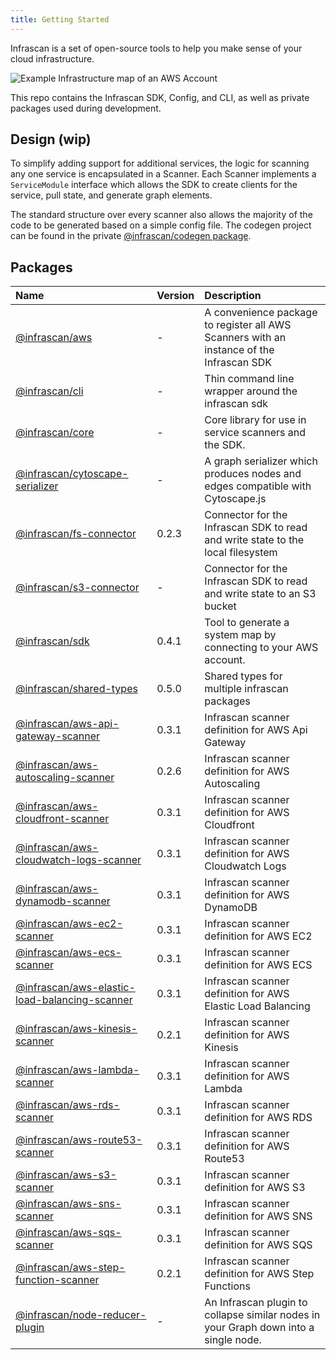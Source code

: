 ```yaml
---
title: Getting Started
---
```


Infrascan is a set of open-source tools to help you make sense of your cloud infrastructure.

![Example Infrastructure map of an AWS Account](/img/infrastructure-diagram.png)

This repo contains the Infrascan SDK, Config, and CLI, as well as private packages used during development.

## Design (wip)

To simplify adding support for additional services, the logic for scanning any one service is encapsulated in a Scanner. Each Scanner implements a `ServiceModule` interface which allows the SDK to create clients for the service, pull state, and generate graph elements.

The standard structure over every scanner also allows the majority of the code to be generated based on a simple config file. The codegen project can be found in the private [@infrascan/codegen package](./aws-scanners/codegen).

## Packages

| Name                                                                                                     | Version | Description                                                                              |
| :------------------------------------------------------------------------------------------------------- | :------ | :--------------------------------------------------------------------------------------- |
| [@infrascan/aws](@infrascan/aws/README.md)                                                               | -       | A convenience package to register all AWS Scanners with an instance of the Infrascan SDK |
| [@infrascan/cli](@infrascan/cli/README.md)                                                               | -       | Thin command line wrapper around the infrascan sdk                                       |
| [@infrascan/core](@infrascan/core/README.md)                                                             | -       | Core library for use in service scanners and the SDK.                                    |
| [@infrascan/cytoscape-serializer](@infrascan/cytoscape-serializer/README.md)                             | -       | A graph serializer which produces nodes and edges compatible with Cytoscape.js           |
| [@infrascan/fs-connector](@infrascan/fs-connector/README.md)                                             | 0.2.3   | Connector for the Infrascan SDK to read and write state to the local filesystem          |
| [@infrascan/s3-connector](@infrascan/s3-connector/README.md)                                             | -       | Connector for the Infrascan SDK to read and write state to an S3 bucket                  |
| [@infrascan/sdk](@infrascan/sdk/README.md)                                                               | 0.4.1   | Tool to generate a system map by connecting to your AWS account.                         |
| [@infrascan/shared-types](@infrascan/shared-types/README.md)                                             | 0.5.0   | Shared types for multiple infrascan packages                                             |
| [@infrascan/aws-api-gateway-scanner](@infrascan/aws-api-gateway-scanner/README.md)                       | 0.3.1   | Infrascan scanner definition for AWS Api Gateway                                         |
| [@infrascan/aws-autoscaling-scanner](@infrascan/aws-autoscaling-scanner/README.md)                       | 0.2.6   | Infrascan scanner definition for AWS Autoscaling                                         |
| [@infrascan/aws-cloudfront-scanner](@infrascan/aws-cloudfront-scanner/README.md)                         | 0.3.1   | Infrascan scanner definition for AWS Cloudfront                                          |
| [@infrascan/aws-cloudwatch-logs-scanner](@infrascan/aws-cloudwatch-logs-scanner/README.md)               | 0.3.1   | Infrascan scanner definition for AWS Cloudwatch Logs                                     |
| [@infrascan/aws-dynamodb-scanner](@infrascan/aws-dynamodb-scanner/README.md)                             | 0.3.1   | Infrascan scanner definition for AWS DynamoDB                                            |
| [@infrascan/aws-ec2-scanner](@infrascan/aws-ec2-scanner/README.md)                                       | 0.3.1   | Infrascan scanner definition for AWS EC2                                                 |
| [@infrascan/aws-ecs-scanner](@infrascan/aws-ecs-scanner/README.md)                                       | 0.3.1   | Infrascan scanner definition for AWS ECS                                                 |
| [@infrascan/aws-elastic-load-balancing-scanner](@infrascan/aws-elastic-load-balancing-scanner/README.md) | 0.3.1   | Infrascan scanner definition for AWS Elastic Load Balancing                              |
| [@infrascan/aws-kinesis-scanner](@infrascan/aws-kinesis-scanner/README.md)                               | 0.2.1   | Infrascan scanner definition for AWS Kinesis                                             |
| [@infrascan/aws-lambda-scanner](@infrascan/aws-lambda-scanner/README.md)                                 | 0.3.1   | Infrascan scanner definition for AWS Lambda                                              |
| [@infrascan/aws-rds-scanner](@infrascan/aws-rds-scanner/README.md)                                       | 0.3.1   | Infrascan scanner definition for AWS RDS                                                 |
| [@infrascan/aws-route53-scanner](@infrascan/aws-route53-scanner/README.md)                               | 0.3.1   | Infrascan scanner definition for AWS Route53                                             |
| [@infrascan/aws-s3-scanner](@infrascan/aws-s3-scanner/README.md)                                         | 0.3.1   | Infrascan scanner definition for AWS S3                                                  |
| [@infrascan/aws-sns-scanner](@infrascan/aws-sns-scanner/README.md)                                       | 0.3.1   | Infrascan scanner definition for AWS SNS                                                 |
| [@infrascan/aws-sqs-scanner](@infrascan/aws-sqs-scanner/README.md)                                       | 0.3.1   | Infrascan scanner definition for AWS SQS                                                 |
| [@infrascan/aws-step-function-scanner](@infrascan/aws-step-function-scanner/README.md)                   | 0.2.1   | Infrascan scanner definition for AWS Step Functions                                      |
| [@infrascan/node-reducer-plugin](@infrascan/node-reducer-plugin/README.md)                               | -       | An Infrascan plugin to collapse similar nodes in your Graph down into a single node.     |
